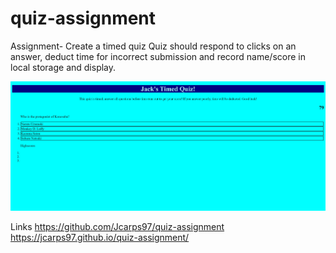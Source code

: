 # quiz-assignment

Assignment- Create a timed quiz
Quiz should respond to clicks on an answer, deduct time for incorrect submission and record name/score in local storage and display.


<img src=./assets/images/screenshot.jpeg></img>

Links
https://github.com/Jcarps97/quiz-assignment
https://jcarps97.github.io/quiz-assignment/